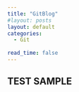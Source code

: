 ```yaml
---
title: "GitBlog"
#layout: posts
layout: default
categories:
  - Git
  
read_time: false
---
```

## TEST SAMPLE